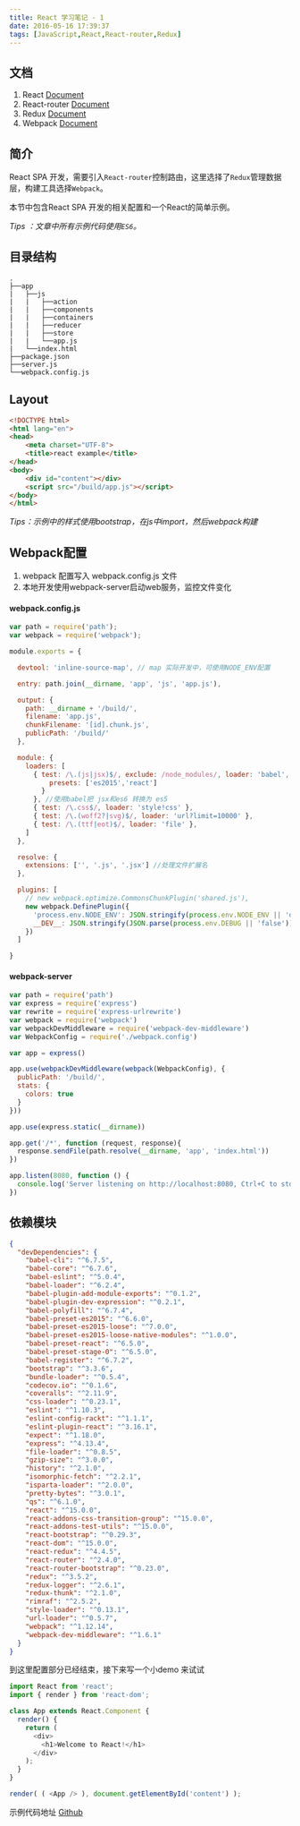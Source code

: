 ```yaml
---
title: React 学习笔记 - 1
date: 2016-05-16 17:39:37
tags: [JavaScript,React,React-router,Redux]
---
```


## 文档
1. React [Document](https://facebook.github.io/react/docs/getting-started.html)
2. React-router [Document](https://github.com/reactjs/react-router/tree/master/docs)
3. Redux [Document](https://github.com/reactjs/redux)
4. Webpack [Document](http://webpack.github.io/)



## 简介
React SPA 开发，需要引入`React-router`控制路由，这里选择了`Redux`管理数据层，构建工具选择`Webpack`。

本节中包含React SPA 开发的相关配置和一个React的简单示例。

*Tips ：文章中所有示例代码使用`ES6`。*


## 目录结构

```
.
├──app
|   ├──js
|   |   ├──action
|   |   ├──components
|   |   ├──containers
|   |   ├──reducer
|   |   ├──store
|   |   └──app.js
|   └──index.html
├──package.json
├──server.js
└──webpack.config.js
```

## Layout

``` html
<!DOCTYPE html>
<html lang="en">
<head>
	<meta charset="UTF-8">
	<title>react example</title>
</head>
<body>
	<div id="content"></div>
	<script src="/build/app.js"></script>
</body>
</html>
```
*Tips：示例中的样式使用bootstrap，在js中import，然后webpack构建*

## Webpack配置
1. webpack 配置写入 webpack.config.js 文件
2. 本地开发使用webpack-server启动web服务，监控文件变化

#### webpack.config.js
``` js
var path = require('path');
var webpack = require('webpack');

module.exports = {

  devtool: 'inline-source-map', // map 实际开发中，可使用NODE_ENV配置

  entry: path.join(__dirname, 'app', 'js', 'app.js'),

  output: {
    path: __dirname + '/build/',
    filename: 'app.js',
    chunkFilename: '[id].chunk.js',
    publicPath: '/build/'
  },

  module: {
    loaders: [
      { test: /\.(js|jsx)$/, exclude: /node_modules/, loader: 'babel', query: {
          presets: ['es2015','react']
        }
      }, //使用babel把 jsx和es6 转换为 es5
      { test: /\.css$/, loader: 'style!css' },
      { test: /\.(woff2?|svg)$/, loader: 'url?limit=10000' },
      { test: /\.(ttf|eot)$/, loader: 'file' },
    ]
  },

  resolve: {
    extensions: ['', '.js', '.jsx'] //处理文件扩展名
  },

  plugins: [
    // new webpack.optimize.CommonsChunkPlugin('shared.js'),
    new webpack.DefinePlugin({
      'process.env.NODE_ENV': JSON.stringify(process.env.NODE_ENV || 'development'),
      __DEV__: JSON.stringify(JSON.parse(process.env.DEBUG || 'false'))
    })
  ]

}
```

#### webpack-server
``` js
var path = require('path')
var express = require('express')
var rewrite = require('express-urlrewrite')
var webpack = require('webpack')
var webpackDevMiddleware = require('webpack-dev-middleware')
var WebpackConfig = require('./webpack.config')

var app = express()

app.use(webpackDevMiddleware(webpack(WebpackConfig), {
  publicPath: '/build/',
  stats: {
    colors: true
  }
}))

app.use(express.static(__dirname))

app.get('/*', function (request, response){
  response.sendFile(path.resolve(__dirname, 'app', 'index.html'))
})

app.listen(8080, function () {
  console.log('Server listening on http://localhost:8080, Ctrl+C to stop')
})
```
## 依赖模块

``` json
{
  "devDependencies": {
    "babel-cli": "^6.7.5",
    "babel-core": "^6.7.6",
    "babel-eslint": "^5.0.4",
    "babel-loader": "^6.2.4",
    "babel-plugin-add-module-exports": "^0.1.2",
    "babel-plugin-dev-expression": "^0.2.1",
    "babel-polyfill": "^6.7.4",
    "babel-preset-es2015": "^6.6.0",
    "babel-preset-es2015-loose": "^7.0.0",
    "babel-preset-es2015-loose-native-modules": "^1.0.0",
    "babel-preset-react": "^6.5.0",
    "babel-preset-stage-0": "^6.5.0",
    "babel-register": "^6.7.2",
    "bootstrap": "^3.3.6",
    "bundle-loader": "^0.5.4",
    "codecov.io": "^0.1.6",
    "coveralls": "^2.11.9",
    "css-loader": "^0.23.1",
    "eslint": "^1.10.3",
    "eslint-config-rackt": "^1.1.1",
    "eslint-plugin-react": "^3.16.1",
    "expect": "^1.18.0",
    "express": "^4.13.4",
    "file-loader": "^0.8.5",
    "gzip-size": "^3.0.0",
    "history": "^2.1.0",
    "isomorphic-fetch": "^2.2.1",
    "isparta-loader": "^2.0.0",
    "pretty-bytes": "^3.0.1",
    "qs": "^6.1.0",
    "react": "^15.0.0",
    "react-addons-css-transition-group": "^15.0.0",
    "react-addons-test-utils": "^15.0.0",
    "react-bootstrap": "^0.29.3",
    "react-dom": "^15.0.0",
    "react-redux": "^4.4.5",
    "react-router": "^2.4.0",
    "react-router-bootstrap": "^0.23.0",
    "redux": "^3.5.2",
    "redux-logger": "^2.6.1",
    "redux-thunk": "^2.1.0",
    "rimraf": "^2.5.2",
    "style-loader": "^0.13.1",
    "url-loader": "^0.5.7",
    "webpack": "^1.12.14",
    "webpack-dev-middleware": "^1.6.1"
  }
}
```
到这里配置部分已经结束，接下来写一个小demo 来试试

``` js
import React from 'react';
import { render } from 'react-dom';

class App extends React.Component {
  render() {
    return (
      <div>
        <h1>Welcome to React!</h1>
      </div>
    );
  }
}

render( ( <App /> ), document.getElementById('content') );
```

示例代码地址 [Github](https://github.com/germanyt/react-study-example/tree/master/example/1)